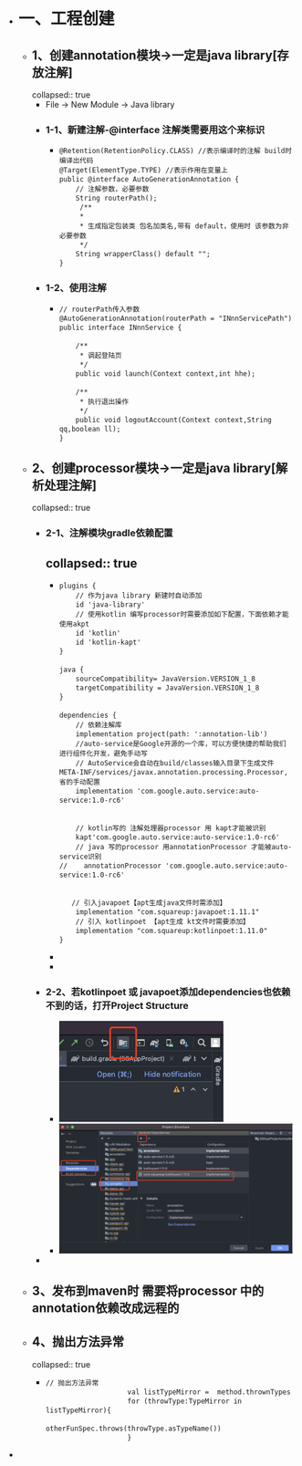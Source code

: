- # 一、工程创建
	- ## 1、创建annotation模块->一定是java library[存放注解]
	  collapsed:: true
		- File -> New Module -> Java library
		- ### 1-1、新建注解-@interface 注解类需要用这个来标识
			- ```
			  @Retention(RetentionPolicy.CLASS) //表示编译时的注解 build时编译出代码
			  @Target(ElementType.TYPE) //表示作用在变量上
			  public @interface AutoGenerationAnnotation {
			      // 注解参数，必要参数
			      String routerPath();
			       /**
			       *
			       * 生成指定包装类 包名加类名,带有 default，使用时 该参数为非必要参数
			       */
			      String wrapperClass() default "";
			  }
			  ```
		- ### 1-2、使用注解
			- ```
			  // routerPath传入参数
			  @AutoGenerationAnnotation(routerPath = "INnnServicePath")
			  public interface INnnService {
			  
			      /**
			       * 调起登陆页
			       */
			      public void launch(Context context,int hhe);
			  
			      /**
			       * 执行退出操作
			       */
			      public void logoutAccount(Context context,String qq,boolean ll);
			  }
			  ```
	- ## 2、创建processor模块->一定是java library[解析处理注解]
	  collapsed:: true
		- ### 2-1、注解模块gradle依赖配置
		  collapsed:: true
			-
			- ```
			  plugins {
			      // 作为java library 新建时自动添加
			      id 'java-library'
			      // 使用kotlin 编写processor时需要添加如下配置，下面依赖才能使用akpt
			      id 'kotlin'
			      id 'kotlin-kapt'
			  }
			  
			  java {
			      sourceCompatibility= JavaVersion.VERSION_1_8
			      targetCompatibility = JavaVersion.VERSION_1_8
			  }
			  
			  dependencies {
			      // 依赖注解库
			      implementation project(path: ':annotation-lib')
			      //auto-service是Google开源的一个库，可以方便快捷的帮助我们进行组件化开发，避免手动写
			      // AutoService会自动在build/classes输入目录下生成文件META-INF/services/javax.annotation.processing.Processor,省的手动配置
			      implementation 'com.google.auto.service:auto-service:1.0-rc6'
			      
			      
			      // kotlin写的 注解处理器processor 用 kapt才能被识别
			      kapt'com.google.auto.service:auto-service:1.0-rc6'
			      // java 写的processor 用annotationProcessor 才能被auto-service识别
			  //    annotationProcessor 'com.google.auto.service:auto-service:1.0-rc6'
			     
			     
			     // 引入javapoet【apt生成java文件时需添加】
			      implementation "com.squareup:javapoet:1.11.1"
			      // 引入 kotlinpoet 【apt生成 kt文件时需要添加】
			      implementation "com.squareup:kotlinpoet:1.11.0"
			  }
			  ```
			-
			-
		- ### 2-2、若kotlinpoet 或 javapoet添加dependencies也依赖不到的话，打开Project Structure
			- ![image.png](../assets/image_1651200523108_0.png)
			- ![image.png](../assets/image_1651200565155_0.png)
		-
	- ## 3、发布到maven时 需要将processor 中的annotation依赖改成远程的
	- ## 4、抛出方法异常
	  collapsed:: true
		- ```
		  // 抛出方法异常
		                      val listTypeMirror =  method.thrownTypes
		                      for (throwType:TypeMirror in listTypeMirror){
		                          otherFunSpec.throws(throwType.asTypeName())
		                      }
		  ```
-
